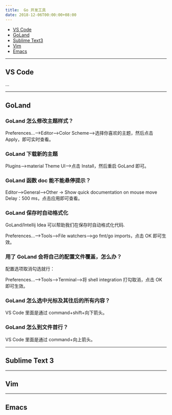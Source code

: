 ```yaml
---
title:  Go 开发工具
date: 2018-12-06T00:00:00+08:00
---
```


- [VS Code]()
- [GoLand]()
- [Sublime Text3]()
- [Vim]()
- [Emacs]()

----

## VS Code

...

----

## GoLand

### GoLand 怎么修改主题样式？

Preferences...-->Editor-->Color Scheme-->选择你喜欢的主题，然后点击 Apply，即可实时查看。

### GoLand 下载新的主题

Plugins-->material Theme UI-->点击 Install，然后重启 GoLand 即可。

### GoLand 函数 doc 能不能悬停提示？

Editor-->General-->Other -> Show quick documentation on mouse move Delay：500 ms，点击应用即可查看。

### GoLand 保存时自动格式化

GoLand/Intellij Idea 可以帮助我们在保存时自动格式化代码.

Preferences...-->Tools-->File watchers-->go fmt/go imports，点击 OK 即可生效。

### 用了 GoLand 会将自己的配置文件覆盖，怎么办？

配置选项取消勾选就行：

Preferences...-->Tools-->Terminal-->将 shell integration 打勾取消，点击 OK 即可生效。

### GoLand 怎么选中光标及其往后的所有内容？

VS Code 里面是通过 command+shift+向下箭头。

### GoLand 怎么到文件首行？

VS Code 里面是通过 command+向上箭头。

----

## Sublime Text 3

----

## Vim

----

## Emacs

